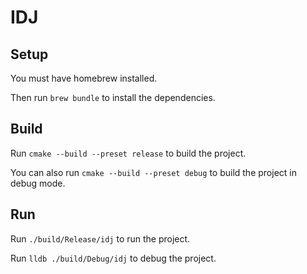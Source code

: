 # IDJ

## Setup

You must have homebrew installed. 

Then run `brew bundle` to install the dependencies.

## Build

Run `cmake --build --preset release` to build the project.

You can also run `cmake --build --preset debug` to build the project in debug mode.

## Run

Run `./build/Release/idj` to run the project.

Run `lldb ./build/Debug/idj` to debug the project.